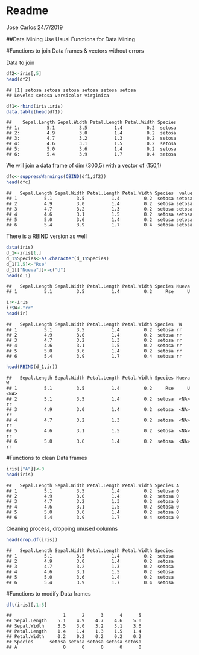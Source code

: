 Readme
================
Jose Carlos
24/7/2019

<!-- README.md is generated from README.Rmd. Please edit that file -->

\#\#Data Mining Use Usual Functions for Data Mining

\#Functions to join Data frames & vectors without errors

Data to join

``` r
df2<-iris[,5]
head(df2)
```

    ## [1] setosa setosa setosa setosa setosa setosa
    ## Levels: setosa versicolor virginica

``` r
df1<-rbind(iris,iris)
data.table(head(df1))
```

    ##    Sepal.Length Sepal.Width Petal.Length Petal.Width Species
    ## 1:          5.1         3.5          1.4         0.2  setosa
    ## 2:          4.9         3.0          1.4         0.2  setosa
    ## 3:          4.7         3.2          1.3         0.2  setosa
    ## 4:          4.6         3.1          1.5         0.2  setosa
    ## 5:          5.0         3.6          1.4         0.2  setosa
    ## 6:          5.4         3.9          1.7         0.4  setosa

We will join a data frame of dim (300,5) with a vector of (150,1)

``` r
dfc<-suppressWarnings(CBIND(df1,df2))
head(dfc)
```

    ##   Sepal.Length Sepal.Width Petal.Length Petal.Width Species  value
    ## 1          5.1         3.5          1.4         0.2  setosa setosa
    ## 2          4.9         3.0          1.4         0.2  setosa setosa
    ## 3          4.7         3.2          1.3         0.2  setosa setosa
    ## 4          4.6         3.1          1.5         0.2  setosa setosa
    ## 5          5.0         3.6          1.4         0.2  setosa setosa
    ## 6          5.4         3.9          1.7         0.4  setosa setosa

There is a RBIND version as well

``` r
data(iris)
d_1<-iris[1,]
d_1$Species<-as.character(d_1$Species)
d_1[1,5]<-"Rse"
d_1[["Nueva"]]<-c("U")
head(d_1)
```

    ##   Sepal.Length Sepal.Width Petal.Length Petal.Width Species Nueva
    ## 1          5.1         3.5          1.4         0.2     Rse     U

``` r
ir<-iris
ir$W<-"rr"
head(ir)
```

    ##   Sepal.Length Sepal.Width Petal.Length Petal.Width Species  W
    ## 1          5.1         3.5          1.4         0.2  setosa rr
    ## 2          4.9         3.0          1.4         0.2  setosa rr
    ## 3          4.7         3.2          1.3         0.2  setosa rr
    ## 4          4.6         3.1          1.5         0.2  setosa rr
    ## 5          5.0         3.6          1.4         0.2  setosa rr
    ## 6          5.4         3.9          1.7         0.4  setosa rr

``` r
head(RBIND(d_1,ir))
```

    ##   Sepal.Length Sepal.Width Petal.Length Petal.Width Species Nueva    W
    ## 1          5.1         3.5          1.4         0.2     Rse     U <NA>
    ## 2          5.1         3.5          1.4         0.2  setosa  <NA>   rr
    ## 3          4.9         3.0          1.4         0.2  setosa  <NA>   rr
    ## 4          4.7         3.2          1.3         0.2  setosa  <NA>   rr
    ## 5          4.6         3.1          1.5         0.2  setosa  <NA>   rr
    ## 6          5.0         3.6          1.4         0.2  setosa  <NA>   rr

\#Functions to clean Data frames

``` r
iris[["A"]]<-0
head(iris)
```

    ##   Sepal.Length Sepal.Width Petal.Length Petal.Width Species A
    ## 1          5.1         3.5          1.4         0.2  setosa 0
    ## 2          4.9         3.0          1.4         0.2  setosa 0
    ## 3          4.7         3.2          1.3         0.2  setosa 0
    ## 4          4.6         3.1          1.5         0.2  setosa 0
    ## 5          5.0         3.6          1.4         0.2  setosa 0
    ## 6          5.4         3.9          1.7         0.4  setosa 0

Cleaning process, dropping unused columns

``` r
head(drop.df(iris))
```

    ##   Sepal.Length Sepal.Width Petal.Length Petal.Width Species
    ## 1          5.1         3.5          1.4         0.2  setosa
    ## 2          4.9         3.0          1.4         0.2  setosa
    ## 3          4.7         3.2          1.3         0.2  setosa
    ## 4          4.6         3.1          1.5         0.2  setosa
    ## 5          5.0         3.6          1.4         0.2  setosa
    ## 6          5.4         3.9          1.7         0.4  setosa

\#Functions to modify Data frames

``` r
dft(iris)[,1:5]
```

    ##                   1      2      3      4      5
    ## Sepal.Length    5.1    4.9    4.7    4.6    5.0
    ## Sepal.Width     3.5    3.0    3.2    3.1    3.6
    ## Petal.Length    1.4    1.4    1.3    1.5    1.4
    ## Petal.Width     0.2    0.2    0.2    0.2    0.2
    ## Species      setosa setosa setosa setosa setosa
    ## A                 0      0      0      0      0
